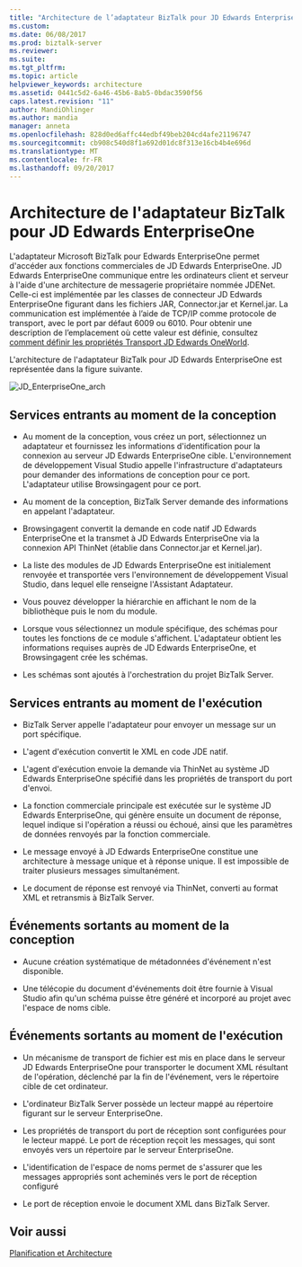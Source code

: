 ```yaml
---
title: "Architecture de l’adaptateur BizTalk pour JD Edwards EnterpriseOne | Documents Microsoft"
ms.custom: 
ms.date: 06/08/2017
ms.prod: biztalk-server
ms.reviewer: 
ms.suite: 
ms.tgt_pltfrm: 
ms.topic: article
helpviewer_keywords: architecture
ms.assetid: 0441c5d2-6a46-45b6-8ab5-0bdac3590f56
caps.latest.revision: "11"
author: MandiOhlinger
ms.author: mandia
manager: anneta
ms.openlocfilehash: 828d0ed6affc44edbf49beb204cd4afe21196747
ms.sourcegitcommit: cb908c540d8f1a692d01dc8f313e16cb4b4e696d
ms.translationtype: MT
ms.contentlocale: fr-FR
ms.lasthandoff: 09/20/2017
---
```

# <a name="architecture-of-biztalk-adapter-for-jd-edwards-enterpriseone"></a>Architecture de l'adaptateur BizTalk pour JD Edwards EnterpriseOne
L'adaptateur Microsoft BizTalk pour Edwards EnterpriseOne permet d'accéder aux fonctions commerciales de JD Edwards EnterpriseOne. JD Edwards EnterpriseOne communique entre les ordinateurs client et serveur à l'aide d'une architecture de messagerie propriétaire nommée JDENet. Celle-ci est implémentée par les classes de connecteur JD Edwards EnterpriseOne figurant dans les fichiers JAR, Connector.jar et Kernel.jar. La communication est implémentée à l’aide de TCP/IP comme protocole de transport, avec le port par défaut 6009 ou 6010. Pour obtenir une description de l’emplacement où cette valeur est définie, consultez [comment définir les propriétés Transport JD Edwards OneWorld](../core/how-to-set-jd-edwards-oneworld-transport-properties.md).  
  
 L'architecture de l'adaptateur BizTalk pour JD Edwards EnterpriseOne est représentée dans la figure suivante.  
  
 ![](../core/media/jd-enterpriseone-arch.gif "JD_EnterpriseOne_arch")  
  
## <a name="inbound-services-at-design-time"></a>Services entrants au moment de la conception  
  
-   Au moment de la conception, vous créez un port, sélectionnez un adaptateur et fournissez les informations d'identification pour la connexion au serveur JD Edwards EnterpriseOne cible. L'environnement de développement Visual Studio appelle l'infrastructure d'adaptateurs pour demander des informations de conception pour ce port. L'adaptateur utilise Browsingagent pour ce port.  
  
-   Au moment de la conception, BizTalk Server demande des informations en appelant l'adaptateur.  
  
-   Browsingagent convertit la demande en code natif JD Edwards EnterpriseOne et la transmet à JD Edwards EnterpriseOne via la connexion API ThinNet (établie dans Connector.jar et Kernel.jar).  
  
-   La liste des modules de JD Edwards EnterpriseOne est initialement renvoyée et transportée vers l'environnement de développement Visual Studio, dans lequel elle renseigne l'Assistant Adaptateur.  
  
-   Vous pouvez développer la hiérarchie en affichant le nom de la bibliothèque puis le nom du module.  
  
-   Lorsque vous sélectionnez un module spécifique, des schémas pour toutes les fonctions de ce module s'affichent. L'adaptateur obtient les informations requises auprès de JD Edwards EnterpriseOne, et Browsingagent crée les schémas.  
  
-   Les schémas sont ajoutés à l'orchestration du projet BizTalk Server.  
  
## <a name="inbound-services-at-run-time"></a>Services entrants au moment de l'exécution  
  
-   BizTalk Server appelle l'adaptateur pour envoyer un message sur un port spécifique.  
  
-   L'agent d'exécution convertit le XML en code JDE natif.  
  
-   L'agent d'exécution envoie la demande via ThinNet au système JD Edwards EnterpriseOne spécifié dans les propriétés de transport du port d'envoi.  
  
-   La fonction commerciale principale est exécutée sur le système JD Edwards EnterpriseOne, qui génère ensuite un document de réponse, lequel indique si l'opération a réussi ou échoué, ainsi que les paramètres de données renvoyés par la fonction commerciale.  
  
-   Le message envoyé à JD Edwards EnterpriseOne constitue une architecture à message unique et à réponse unique. Il est impossible de traiter plusieurs messages simultanément.  
  
-   Le document de réponse est renvoyé via ThinNet, converti au format XML et retransmis à BizTalk Server.  
  
## <a name="outbound-events-at-design-time"></a>Événements sortants au moment de la conception  
  
-   Aucune création systématique de métadonnées d'événement n'est disponible.  
  
-   Une télécopie du document d'événements doit être fournie à Visual Studio afin qu'un schéma puisse être généré et incorporé au projet avec l'espace de noms cible.  
  
## <a name="outbound-events-at-run-time"></a>Événements sortants au moment de l'exécution  
  
-   Un mécanisme de transport de fichier est mis en place dans le serveur JD Edwards EnterpriseOne pour transporter le document XML résultant de l'opération, déclenché par la fin de l'événement, vers le répertoire cible de cet ordinateur.  
  
-   L'ordinateur BizTalk Server possède un lecteur mappé au répertoire figurant sur le serveur EnterpriseOne.  
  
-   Les propriétés de transport du port de réception sont configurées pour le lecteur mappé. Le port de réception reçoit les messages, qui sont envoyés vers un répertoire par le serveur EnterpriseOne.  
  
-   L'identification de l'espace de noms permet de s'assurer que les messages appropriés sont acheminés vers le port de réception configuré  
  
-   Le port de réception envoie le document XML dans BizTalk Server.  
  
## <a name="see-also"></a>Voir aussi  
 [Planification et Architecture](../core/planning-and-architecture8.md)